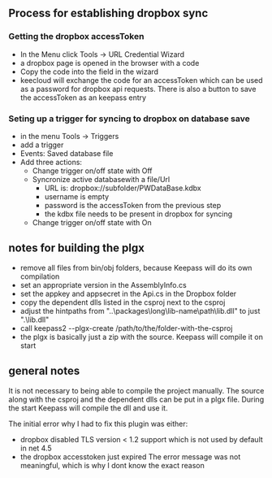 ## Process for establishing dropbox sync
### Getting the dropbox accessToken
 - In the Menu click Tools -> URL Credential Wizard
 - a dropbox page is opened in the browser with a code
 - Copy the code into the field in the wizard
 - keecloud will exchange the code for an accessToken which can be used as a password for dropbox api requests. There is also a button to save the accessToken as an keepass entry
### Seting up a trigger for syncing to dropbox on database save
 - in the menu Tools -> Triggers
 - add a trigger
 - Events: Saved database file
 - Add three actions:
   - Change trigger on/off state  with Off
   - Syncronize active databasewith a file/Url
     - URL is:  dropbox://subfolder/PWDataBase.kdbx
     - username is empty
     - password is the accessToken from the previous step
     - the kdbx file needs to be present in dropbox for syncing
   - Change trigger on/off state  with On

## notes for building the plgx
 - remove all files from bin/obj folders, because Keepass will do its own compilation
 - set an appropriate version in the AssemblyInfo.cs
 - set the appkey and appsecret in the Api.cs in the Dropbox folder
 - copy the dependent dlls listed in the csproj next to the csproj
 - adjust the hintpaths from "..\packages\long\lib-name\path\lib.dll" to just ".\lib.dll"
 - call  keepass2 --plgx-create  /path/to/the/folder-with-the-csproj
 - the plgx is basically just a zip with the source. Keepass will compile it on start

## general notes

It is not necessary to being able to compile the project manually. The source along with the csproj and the dependent dlls can be put in a plgx file. 
During the start Keepass will compile the dll and use it.

The initial error why I had to fix this plugin was either:
 - dropbox disabled TLS version < 1.2 support which is not used by default in net 4.5
 - the dropbox accesstoken just expired 
The error message was not meaningful, which is why I dont know the exact reason


